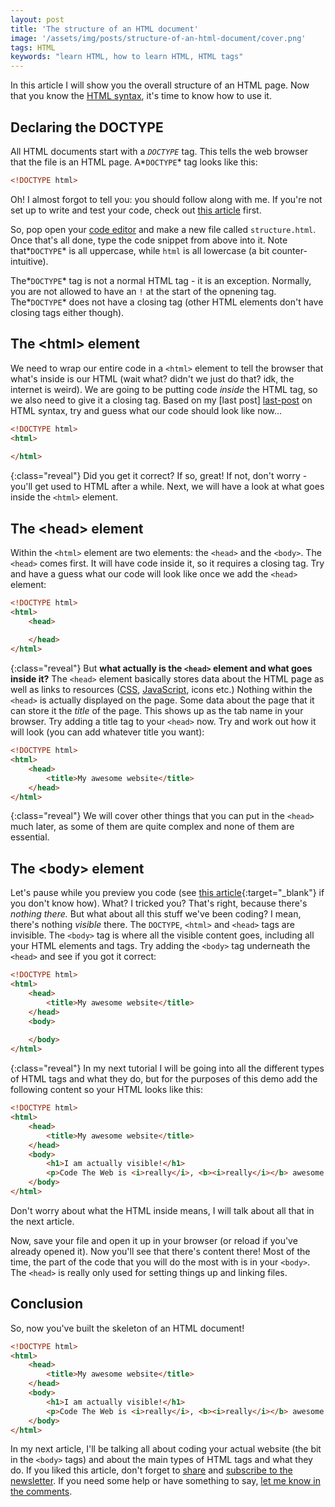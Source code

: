 ```yaml
---
layout: post
title: 'The structure of an HTML document'
image: '/assets/img/posts/structure-of-an-html-document/cover.png'
tags: HTML
keywords: "learn HTML, how to learn HTML, HTML tags"
---
```

In this article I will show you the overall structure of an HTML page. Now that you know the [HTML syntax][last-post], it's time to know how to use it.

## Declaring the DOCTYPE
All HTML documents start with a *`DOCTYPE`* tag. This tells the web browser that the file is an HTML page. A*`DOCTYPE`* tag looks like this:
```HTML
<!DOCTYPE html>
```
Oh! I almost forgot to tell you: you should follow along with me. If you're not set up to write and test your code, check out [this article][set-up] first.

So, pop open your [code editor][code-editor] and make a new file called `structure.html`. Once that's all done, type the code snippet from above into it. Note that*`DOCTYPE`* is all uppercase, while `html` is all lowercase (a bit counter-intuitive).

The*`DOCTYPE`* tag is not a normal HTML tag - it is an exception. Normally, you are not allowed to have an `!` at the start of the opnening tag. The*`DOCTYPE`* does not have a closing tag (other HTML elements don't have closing tags either though).

## The &lt;html&gt; element
We need to wrap our entire code in a `<html>` element to tell the browser that what's inside is our HTML (wait what? didn't we just do that? idk, the internet is weird). We are going to be putting code *inside* the HTML tag, so we also need to give it a closing tag. Based on my [last post] [last-post] on HTML syntax, try and guess what our code should look like now...
```HTML
<!DOCTYPE html>
<html>
    
</html>
```
{:class="reveal"}
Did you get it correct? If so, great! If not, don't worry - you'll get used to HTML after a while. Next, we will have a look at what goes inside the `<html>` element.

## The &lt;head&gt; element
Within the `<html>` element are two elements: the `<head>` and the `<body>`. The `<head>` comes first. It will have code inside it, so it requires a closing tag. Try and have a guess what our code will look like once we add the `<head>` element:
```HTML
<!DOCTYPE html>
<html>
    <head>
        
    </head>
</html>
```
{:class="reveal"}
But **what actually is the `<head>` element and what goes inside it?** The `<head>` element basically stores data about the HTML page as well as links to resources ([CSS][css], [JavaScript][javascript], icons etc.) Nothing within the `<head>` is actually displayed on the page. Some data about the page that it can store it the *title* of the page. This shows up as the tab name in your browser. Try adding a title tag to your `<head>` now. Try and work out how it will look (you can add whatever title you want):
```HTML
<!DOCTYPE html>
<html>
    <head>
        <title>My awesome website</title>
    </head>
</html>
```
{:class="reveal"}
We will cover other things that you can put in the `<head>` much later, as some of them are quite complex and none of them are essential.

## The &lt;body&gt; element
Let's pause while you preview you code (see [this article][run-code]{:target="_blank"} if you don't know how). What? I tricked you? That's right, because there's *nothing there.* But what about all this stuff we've been coding? I mean, there's nothing *visible* there. The `DOCTYPE`, `<html>` and `<head>` tags are invisible. The `<body>` tag is where all the visible content goes, including all your HTML elements and tags. Try adding the `<body>` tag underneath the `<head>` and see if you got it correct:
```HTML
<!DOCTYPE html>
<html>
    <head>
        <title>My awesome website</title>
    </head>
    <body>
        
    </body>
</html>
```
{:class="reveal"}
In my next tutorial I will be going into all the different types of HTML tags and what they do, but for the purposes of this demo add the following content so your HTML looks like this:
```HTML
<!DOCTYPE html>
<html>
    <head>
        <title>My awesome website</title>
    </head>
    <body>
        <h1>I am actually visible!</h1>
        <p>Code The Web is <i>really</i>, <b><i>really</i></b> awesome.</p>
    </body>
</html>
```
Don't worry about what the HTML inside means, I will talk about all that in the next article.

Now, save your file and open it up in your browser (or reload if you've already opened it). Now you'll see that there's content there! Most of the time, the part of the code that you will do the most with is in your `<body>`. The `<head>` is really only used for setting things up and linking files.

## Conclusion
So, now you've built the skeleton of an HTML document!
```HTML
<!DOCTYPE html>
<html>
    <head>
        <title>My awesome website</title>
    </head>
    <body>
        <h1>I am actually visible!</h1>
        <p>Code The Web is <i>really</i>, <b><i>really</i></b> awesome.</p>
    </body>
</html>
```
In my next article, I'll be talking all about coding your actual website (the bit in the `<body>` tags) and about the main types of HTML tags and what they do. If you liked this article, don't forget to [share] and [subscribe to the newsletter][newsletter]. If you need some help or have something to say, [let me know in the comments][comments].


[last-post]: /2017/10/06/html-syntax/
[set-up]: /2017/10/06/web-development-on-your-computer/
[code-editor]: /2017/10/06/web-development-on-your-computer/#code-editor
[run-code]: /2017/10/06/web-development-on-your-computer/#running-your-code
[css]: /learn/css
[javascript]: /learn/javascript
[share]: {{site.share}}
[comments]: {{site.comments}}
[newsletter]: {{site.newsletter}}